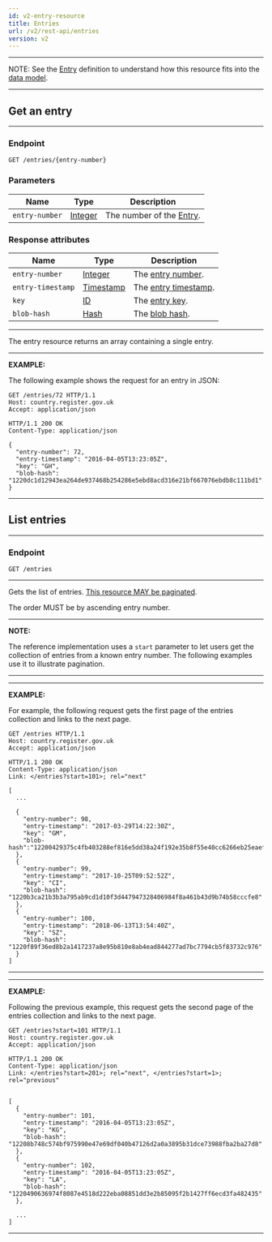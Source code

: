 ```yaml
---
id: v2-entry-resource
title: Entries
url: /v2/rest-api/entries
version: v2
---
```


***
NOTE: See the [Entry](/glossary/entry) definition to understand how this
resource fits into the [data model](/data-model).
***

## Get an entry

***
### Endpoint

```
GET /entries/{entry-number}
```

### Parameters

|Name|Type|Description|
|-|-|-|
|`entry-number`| [Integer](/datatypes/integer)|The number of the [Entry](/glossary/entry).|

### Response attributes

|Name|Type|Description|
|-|-|-|
|`entry-number`| [Integer](/datatypes/integer)|The [entry number](/glossary/entry#number).|
|`entry-timestamp`| [Timestamp](/datatypes/timestamp)|The [entry timestamp](/glossary/entry#timestamp).
|`key`| [ID](/glossary/key#id-type)|The [entry key](/glossary/entry#key).|
|`blob-hash`| [Hash](/datatypes/hash)|The [blob hash](/glossary/entry#blob-references).|
***

The entry resource returns an array containing a single entry.

***
**EXAMPLE:**

The following example shows the request for an entry in JSON:

```http
GET /entries/72 HTTP/1.1
Host: country.register.gov.uk
Accept: application/json
```

```http
HTTP/1.1 200 OK
Content-Type: application/json

{
  "entry-number": 72,
  "entry-timestamp": "2016-04-05T13:23:05Z",
  "key": "GH",
  "blob-hash": "1220dc1d12943ea264de937468b254286e5ebd8acd316e21bf667076ebdb8c111bd1"
}
```
***

## List entries

***
### Endpoint

```
GET /entries
```
***

Gets the list of entries. [This resource MAY be paginated](/rest-api#collection-pagination).

The order MUST be by ascending entry number.

***
**NOTE:**

The reference implementation uses a `start` parameter to let users get the
collection of entries from a known entry number. The following examples use it
to illustrate pagination.
***

***
**EXAMPLE:**

For example, the following request gets the first page of the entries
collection and links to the next page.

```http
GET /entries HTTP/1.1
Host: country.register.gov.uk
Accept: application/json
```

```http
HTTP/1.1 200 OK
Content-Type: application/json
Link: </entries?start=101>; rel="next"

[
  ...

  {
    "entry-number": 98,
    "entry-timestamp": "2017-03-29T14:22:30Z",
    "key": "GM",
    "blob-hash":"12200429375c4fb403288ef816e5dd38a24f192e35b8f55e40cc6266eb25eaef77b1"
  },
  {
    "entry-number": 99,
    "entry-timestamp": "2017-10-25T09:52:52Z",
    "key": "CI",
    "blob-hash": "1220b3ca21b3b3a795ab9cd1d10f3d447947328406984f8a461b43d9b74b58cccfe8"
  },
  {
    "entry-number": 100,
    "entry-timestamp": "2018-06-13T13:54:40Z",
    "key": "SZ",
    "blob-hash": "1220f89f36ed8b2a1417237a8e95b810e8ab4ead844277ad7bc7794cb5f83732c976"
  }
]
```
***

***
**EXAMPLE:**

Following the previous example, this request gets the second page of the
entries collection and links to the next page.

```http
GET /entries?start=101 HTTP/1.1
Host: country.register.gov.uk
Accept: application/json
```

```http
HTTP/1.1 200 OK
Content-Type: application/json
Link: </entries?start=201>; rel="next", </entries?start=1>; rel="previous"


[
  {
    "entry-number": 101,
    "entry-timestamp": "2016-04-05T13:23:05Z",
    "key": "KG",
    "blob-hash": "12208b748c574bf975990e47e69df040b47126d2a0a3895b31dce73988fba2ba27d8"
  },
  {
    "entry-number": 102,
    "entry-timestamp": "2016-04-05T13:23:05Z",
    "key": "LA",
    "blob-hash": "1220490636974f8087e4518d222eba08851dd3e2b85095f2b1427ff6ecd3fa482435"
  },

  ...
]
```
***
